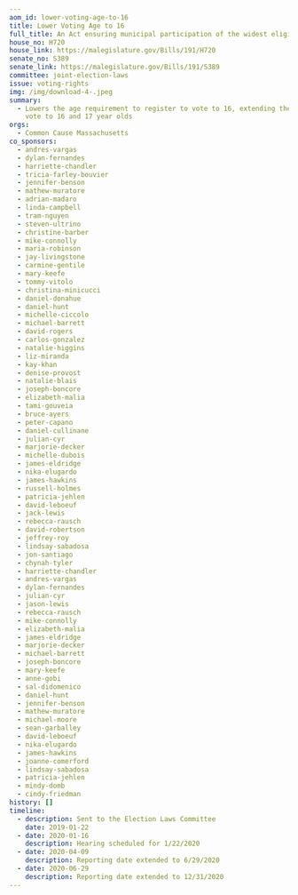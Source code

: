 ```yaml
---
aom_id: lower-voting-age-to-16
title: Lower Voting Age to 16
full_title: An Act ensuring municipal participation of the widest eligible range
house_no: H720
house_link: https://malegislature.gov/Bills/191/H720
senate_no: S389
senate_link: https://malegislature.gov/Bills/191/S389
committee: joint-election-laws
issue: voting-rights
img: /img/download-4-.jpeg
summary:
  - Lowers the age requirement to register to vote to 16, extending the right to
    vote to 16 and 17 year olds
orgs:
  - Common Cause Massachusetts
co_sponsors:
  - andres-vargas
  - dylan-fernandes
  - harriette-chandler
  - tricia-farley-bouvier
  - jennifer-benson
  - mathew-muratore
  - adrian-madaro
  - linda-campbell
  - tram-nguyen
  - steven-ultrino
  - christine-barber
  - mike-connolly
  - maria-robinson
  - jay-livingstone
  - carmine-gentile
  - mary-keefe
  - tommy-vitolo
  - christina-minicucci
  - daniel-donahue
  - daniel-hunt
  - michelle-ciccolo
  - michael-barrett
  - david-rogers
  - carlos-gonzalez
  - natalie-higgins
  - liz-miranda
  - kay-khan
  - denise-provost
  - natalie-blais
  - joseph-boncore
  - elizabeth-malia
  - tami-gouveia
  - bruce-ayers
  - peter-capano
  - daniel-cullinane
  - julian-cyr
  - marjorie-decker
  - michelle-dubois
  - james-eldridge
  - nika-elugardo
  - james-hawkins
  - russell-holmes
  - patricia-jehlen
  - david-leboeuf
  - jack-lewis
  - rebecca-rausch
  - david-robertson
  - jeffrey-roy
  - lindsay-sabadosa
  - jon-santiago
  - chynah-tyler
  - harriette-chandler
  - andres-vargas
  - dylan-fernandes
  - julian-cyr
  - jason-lewis
  - rebecca-rausch
  - mike-connolly
  - elizabeth-malia
  - james-eldridge
  - marjorie-decker
  - michael-barrett
  - joseph-boncore
  - mary-keefe
  - anne-gobi
  - sal-didomenico
  - daniel-hunt
  - jennifer-benson
  - mathew-muratore
  - michael-moore
  - sean-garballey
  - david-leboeuf
  - nika-elugardo
  - james-hawkins
  - joanne-comerford
  - lindsay-sabadosa
  - patricia-jehlen
  - mindy-domb
  - cindy-friedman
history: []
timeline:
  - description: Sent to the Election Laws Committee
    date: 2019-01-22
  - date: 2020-01-16
    description: Hearing scheduled for 1/22/2020
  - date: 2020-04-09
    description: Reporting date extended to 6/29/2020
  - date: 2020-06-29
    description: Reporting date extended to 12/31/2020
---
```

